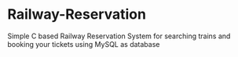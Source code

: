 # Railway-Reservation
Simple C based Railway Reservation System  for searching trains and booking your tickets using MySQL as database 
